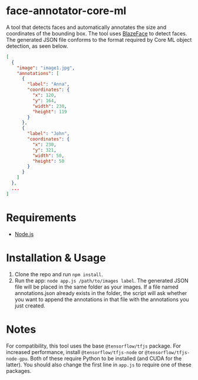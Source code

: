 # face-annotator-core-ml

A tool that detects faces and automatically annotates the size and coordinates of the bounding box. The tool uses [BlazeFace](https://github.com/tensorflow/tfjs-models/tree/master/blazeface) to detect faces. The generated JSON file conforms to the format required by Core ML object detection, as seen below.
```json
[
  {
    "image": "image1.jpg",
    "annotations": [
      {
        "label": "Anna",
        "coordinates": {
          "x": 120,
          "y": 164,
          "width": 230,
          "height": 119
        }
      },
      {
        "label": "John",
        "coordinates": {
          "x": 230,
          "y": 321,
          "width": 50,
          "height": 50
        }
      }
    ]
  },
  ...
] 
```

# Requirements

- [Node.js](https://nodejs.org)

# Installation & Usage

1. Clone the repo and run `npm install`.
2. Run the app: `node app.js /path/to/images label`. The generated JSON file will be placed in the same folder as your images. If a file named annotations.json already exists in the folder, the script will ask whether you want to append the annotations in that file with the annotations you just created.

# Notes

For compatibility, this tool uses the base `@tensorflow/tfjs` package. For increased performance, install `@tensorflow/tfjs-node` or `@tensorflow/tfjs-node-gpu`. Both of these require Python to be installed (and CUDA for the latter). You should also change the first line in `app.js` to require one of these packages.
